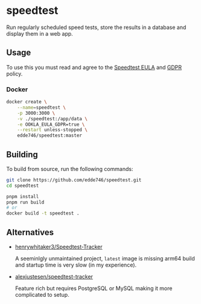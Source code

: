 # speedtest

Run regularly scheduled speed tests, store the results in a database and display them in a web app.

## Usage

To use this you must read and agree to the [Speedtest EULA](https://www.speedtest.net/about/eula) and [GDPR](https://www.speedtest.net/about/privacy) policy.

### Docker

```bash
docker create \
    --name=speedtest \
    -p 3000:3000 \
    -v ./speedtest:/app/data \
    -e OOKLA_EULA_GDPR=true \
    --restart unless-stopped \
    edde746/speedtest:master
```

## Building

To build from source, run the following commands:

```bash
git clone https://github.com/edde746/speedtest.git
cd speedtest

pnpm install
pnpm run build
# or
docker build -t speedtest .
```

## Alternatives

- [henrywhitaker3/Speedtest-Tracker](https://github.com/henrywhitaker3/Speedtest-Tracker)

  A seeminlgly unmaintained project, `latest` image is missing arm64 build and startup time is very slow (in my experience).

- [alexjustesen/speedtest-tracker](https://github.com/alexjustesen/speedtest-tracker)

  Feature rich but requires PostgreSQL or MySQL making it more complicated to setup.
